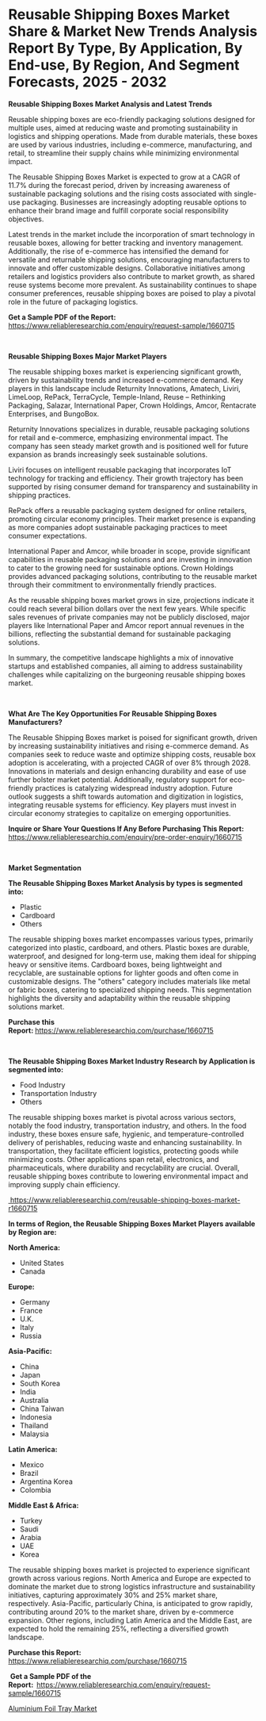 <p><h1>Reusable Shipping Boxes Market Share & Market New Trends Analysis Report By Type, By Application, By End-use, By Region, And Segment Forecasts, 2025 - 2032</h1></p><p><strong>Reusable Shipping Boxes Market Analysis and Latest Trends</strong></p>
<p><p>Reusable shipping boxes are eco-friendly packaging solutions designed for multiple uses, aimed at reducing waste and promoting sustainability in logistics and shipping operations. Made from durable materials, these boxes are used by various industries, including e-commerce, manufacturing, and retail, to streamline their supply chains while minimizing environmental impact.</p><p>The Reusable Shipping Boxes Market is expected to grow at a CAGR of 11.7% during the forecast period, driven by increasing awareness of sustainable packaging solutions and the rising costs associated with single-use packaging. Businesses are increasingly adopting reusable options to enhance their brand image and fulfill corporate social responsibility objectives. </p><p>Latest trends in the market include the incorporation of smart technology in reusable boxes, allowing for better tracking and inventory management. Additionally, the rise of e-commerce has intensified the demand for versatile and returnable shipping solutions, encouraging manufacturers to innovate and offer customizable designs. Collaborative initiatives among retailers and logistics providers also contribute to market growth, as shared reuse systems become more prevalent. As sustainability continues to shape consumer preferences, reusable shipping boxes are poised to play a pivotal role in the future of packaging logistics.</p></p>
<p><strong>Get a Sample PDF of the Report:&nbsp;</strong> <a href="https://www.reliableresearchiq.com/enquiry/request-sample/1660715?utm_campaign=3206&utm_medium=2&utm_source=Github&utm_content=ia&utm_term=08032025&utm_id=reusable-shipping-boxes">https://www.reliableresearchiq.com/enquiry/request-sample/1660715</a></p>
<p>&nbsp;</p>
<p><strong>Reusable Shipping Boxes Major Market Players</strong></p>
<p><p>The reusable shipping boxes market is experiencing significant growth, driven by sustainability trends and increased e-commerce demand. Key players in this landscape include Returnity Innovations, Amatech, Liviri, LimeLoop, RePack, TerraCycle, Temple-Inland, Reuse – Rethinking Packaging, Salazar, International Paper, Crown Holdings, Amcor, Rentacrate Enterprises, and BungoBox.</p><p>Returnity Innovations specializes in durable, reusable packaging solutions for retail and e-commerce, emphasizing environmental impact. The company has seen steady market growth and is positioned well for future expansion as brands increasingly seek sustainable solutions.</p><p>Liviri focuses on intelligent reusable packaging that incorporates IoT technology for tracking and efficiency. Their growth trajectory has been supported by rising consumer demand for transparency and sustainability in shipping practices.</p><p>RePack offers a reusable packaging system designed for online retailers, promoting circular economy principles. Their market presence is expanding as more companies adopt sustainable packaging practices to meet consumer expectations.</p><p>International Paper and Amcor, while broader in scope, provide significant capabilities in reusable packaging solutions and are investing in innovation to cater to the growing need for sustainable options. Crown Holdings provides advanced packaging solutions, contributing to the reusable market through their commitment to environmentally friendly practices.</p><p>As the reusable shipping boxes market grows in size, projections indicate it could reach several billion dollars over the next few years. While specific sales revenues of private companies may not be publicly disclosed, major players like International Paper and Amcor report annual revenues in the billions, reflecting the substantial demand for sustainable packaging solutions.</p><p>In summary, the competitive landscape highlights a mix of innovative startups and established companies, all aiming to address sustainability challenges while capitalizing on the burgeoning reusable shipping boxes market.</p></p>
<p>&nbsp;</p>
<p><strong>What Are The Key Opportunities For Reusable Shipping Boxes Manufacturers?</strong></p>
<p><p>The Reusable Shipping Boxes market is poised for significant growth, driven by increasing sustainability initiatives and rising e-commerce demand. As companies seek to reduce waste and optimize shipping costs, reusable box adoption is accelerating, with a projected CAGR of over 8% through 2028. Innovations in materials and design enhancing durability and ease of use further bolster market potential. Additionally, regulatory support for eco-friendly practices is catalyzing widespread industry adoption. Future outlook suggests a shift towards automation and digitization in logistics, integrating reusable systems for efficiency. Key players must invest in circular economy strategies to capitalize on emerging opportunities.</p></p>
<p><strong>Inquire or Share Your Questions If Any Before Purchasing This Report:</strong> <a href="https://www.reliableresearchiq.com/enquiry/pre-order-enquiry/1660715?utm_campaign=3206&utm_medium=2&utm_source=Github&utm_content=ia&utm_term=08032025&utm_id=reusable-shipping-boxes">https://www.reliableresearchiq.com/enquiry/pre-order-enquiry/1660715</a></p>
<p>&nbsp;</p>
<p><strong>Market Segmentation</strong></p>
<p><strong>The Reusable Shipping Boxes Market Analysis by types is segmented into:</strong></p>
<p><ul><li>Plastic</li><li>Cardboard</li><li>Others</li></ul></p>
<p><p>The reusable shipping boxes market encompasses various types, primarily categorized into plastic, cardboard, and others. Plastic boxes are durable, waterproof, and designed for long-term use, making them ideal for shipping heavy or sensitive items. Cardboard boxes, being lightweight and recyclable, are sustainable options for lighter goods and often come in customizable designs. The "others" category includes materials like metal or fabric boxes, catering to specialized shipping needs. This segmentation highlights the diversity and adaptability within the reusable shipping solutions market.</p></p>
<p><strong>Purchase this Report:&nbsp;</strong><a href="https://www.reliableresearchiq.com/purchase/1660715?utm_campaign=3206&utm_medium=2&utm_source=Github&utm_content=ia&utm_term=08032025&utm_id=reusable-shipping-boxes">https://www.reliableresearchiq.com/purchase/1660715</a></p>
<p>&nbsp;</p>
<p><strong>The Reusable Shipping Boxes Market Industry Research by Application is segmented into:</strong></p>
<p><ul><li>Food Industry</li><li>Transportation Industry</li><li>Others</li></ul></p>
<p><p>The reusable shipping boxes market is pivotal across various sectors, notably the food industry, transportation industry, and others. In the food industry, these boxes ensure safe, hygienic, and temperature-controlled delivery of perishables, reducing waste and enhancing sustainability. In transportation, they facilitate efficient logistics, protecting goods while minimizing costs. Other applications span retail, electronics, and pharmaceuticals, where durability and recyclability are crucial. Overall, reusable shipping boxes contribute to lowering environmental impact and improving supply chain efficiency.</p></p>
<p><a href="https://www.reliableresearchiq.com/reusable-shipping-boxes-market-r1660715?utm_campaign=3206&utm_medium=2&utm_source=Github&utm_content=ia&utm_term=08032025&utm_id=reusable-shipping-boxes">&nbsp;https://www.reliableresearchiq.com/reusable-shipping-boxes-market-r1660715</a></p>
<p><strong>In terms of Region, the Reusable Shipping Boxes Market Players available by Region are:</strong></p>
<p>
    <p> <strong> North America: </strong>
        <ul>
            <li>United States</li>
            <li>Canada</li>
        </ul>
        </p> 
    <p> <strong> Europe: </strong>
        <ul>
            <li>Germany</li>
            <li>France</li>
            <li>U.K.</li>
            <li>Italy</li>
            <li>Russia</li>
        </ul>
        </p> 
    <p> <strong> Asia-Pacific: </strong>
        <ul>
            <li>China</li>
            <li>Japan</li>
            <li>South Korea</li>
            <li>India</li>
            <li>Australia</li>
            <li>China Taiwan</li>
            <li>Indonesia</li>
            <li>Thailand</li>
            <li>Malaysia</li>
        </ul>
        </p> 
    <p> <strong> Latin America: </strong>
        <ul>
            <li>Mexico</li>
            <li>Brazil</li>
            <li>Argentina Korea</li>
            <li>Colombia</li>
        </ul>
        </p> 
    <p> <strong> Middle East & Africa: </strong>
        <ul>
            <li>Turkey</li>
            <li>Saudi</li>
            <li>Arabia</li>
            <li>UAE</li>
            <li>Korea</li>
        </ul>
    </p>
    </p>
<p><p>The reusable shipping boxes market is projected to experience significant growth across various regions. North America and Europe are expected to dominate the market due to strong logistics infrastructure and sustainability initiatives, capturing approximately 30% and 25% market share, respectively. Asia-Pacific, particularly China, is anticipated to grow rapidly, contributing around 20% to the market share, driven by e-commerce expansion. Other regions, including Latin America and the Middle East, are expected to hold the remaining 25%, reflecting a diversified growth landscape.</p></p>
<p><strong>Purchase this Report: </strong><a href="https://www.reliableresearchiq.com/purchase/1660715?utm_campaign=3206&utm_medium=2&utm_source=Github&utm_content=ia&utm_term=08032025&utm_id=reusable-shipping-boxes">https://www.reliableresearchiq.com/purchase/1660715</a></p>
<p>&nbsp;<strong>Get a Sample PDF of the Report:&nbsp;&nbsp;</strong><a href="https://www.reliableresearchiq.com/enquiry/request-sample/1660715?utm_campaign=3206&utm_medium=2&utm_source=Github&utm_content=ia&utm_term=08032025&utm_id=reusable-shipping-boxes">https://www.reliableresearchiq.com/enquiry/request-sample/1660715</a></p>
<p><strong></strong></p>
<p><p><a href="https://github.com/wynonachirei9/Market-Research-Report-List-1/blob/main/aluminium-foil-tray-market.md?utm_campaign=3206&utm_medium=2&utm_source=Github&utm_content=ia&utm_term=08032025&utm_id=reusable-shipping-boxes">Aluminium Foil Tray Market</a></p></p>